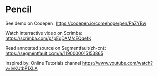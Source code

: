 # Pencil

See demo on Codepen: https://codepen.io/comehope/pen/PaZYBw

Watch interractive video on Scrimba: https://scrimba.com/p/pEgDAM/cEQqefK

Read annotated source on Segmentfault(zh-cn): https://segmentfault.com/a/1190000015153865

Inspired by: Online Tutorials channel https://www.youtube.com/watch?v=lvKUtbP1XLA
